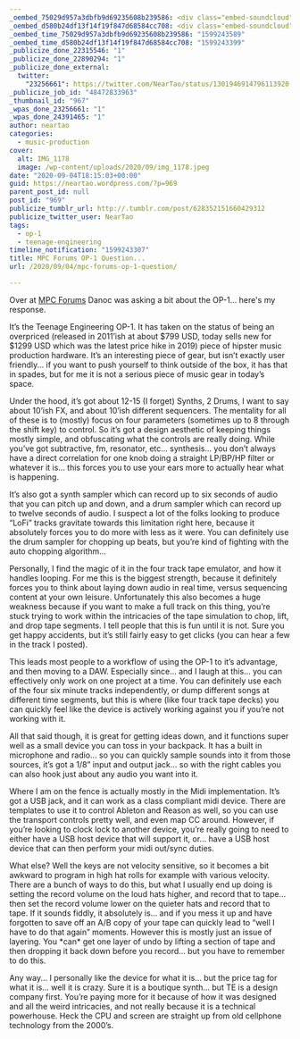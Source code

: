 ```yaml
---
_oembed_75029d957a3dbfb9d69235608b239586: <div class="embed-soundcloud"><iframe title="STBB 704 - Where Is Molly by NearTao" width="500" height="400" scrolling="no" frameborder="no" src="https://w.soundcloud.com/player/?visual=true&url=https%3A%2F%2Fapi.soundcloud.com%2Ftracks%2F886533220&show_artwork=true&maxwidth=500&maxheight=750&dnt=1"></iframe></div>
_oembed_d580b24df13f14f19f847d68584cc708: <div class="embed-soundcloud"><iframe title="MPC290 - Heavy Drag by NearTao" width="500" height="400" scrolling="no" frameborder="no" src="https://w.soundcloud.com/player/?visual=true&url=https%3A%2F%2Fapi.soundcloud.com%2Ftracks%2F885997966&show_artwork=true&maxwidth=500&maxheight=750&dnt=1"></iframe></div>
_oembed_time_75029d957a3dbfb9d69235608b239586: "1599243589"
_oembed_time_d580b24df13f14f19f847d68584cc708: "1599243399"
_publicize_done_22315546: "1"
_publicize_done_22890294: "1"
_publicize_done_external:
  twitter:
    "23256661": https://twitter.com/NearTao/status/1301946914796113920
_publicize_job_id: "48472833963"
_thumbnail_id: "967"
_wpas_done_23256661: "1"
_wpas_done_24391465: "1"
author: neartao
categories:
  - music-production
cover:
  alt: IMG_1178
  image: /wp-content/uploads/2020/09/img_1178.jpeg
date: "2020-09-04T18:15:03+00:00"
guid: https://neartao.wordpress.com/?p=969
parent_post_id: null
post_id: "969"
publicize_tumblr_url: http://.tumblr.com/post/628352151660429312
publicize_twitter_user: NearTao
tags:
  - op-1
  - teenage-engineering
timeline_notification: "1599243307"
title: MPC Forums OP-1 Question...
url: /2020/09/04/mpc-forums-op-1-question/

---
```

Over at [MPC Forums](https://www.mpc-forums.com/viewtopic.php?f=7&t=201048&start=75) Danoc was asking a bit about the OP-1... here's my response.

It’s the Teenage Engineering OP-1. It has taken on the status of being an overpriced (released in 2011’ish at about $799 USD, today sells new for $1299 USD which was the latest price hike in 2019) piece of hipster music production hardware. It’s an interesting piece of gear, but isn’t exactly user friendly... if you want to push yourself to think outside of the box, it has that in spades, but for me it is not a serious piece of music gear in today’s space.

Under the hood, it’s got about 12-15 (I forget) Synths, 2 Drums, I want to say about 10’ish FX, and about 10’ish different sequencers. The mentality for all of these is to (mostly) focus on four parameters (sometimes up to 8 through the shift key) to control. So it’s got a design aesthetic of keeping things mostly simple, and obfuscating what the controls are really doing. While you’ve got subtractive, fm, resonator, etc... synthesis... you don’t always have a direct correlation for one knob doing a straight LP/BP/HP filter or whatever it is... this forces you to use your ears more to actually hear what is happening.

It’s also got a synth sampler which can record up to six seconds of audio that you can pitch up and down, and a drum sampler which can record up to twelve seconds of audio. I suspect a lot of the folks looking to produce “LoFi” tracks gravitate towards this limitation right here, because it absolutely forces you to do more with less as it were. You can definitely use the drum sampler for chopping up beats, but you’re kind of fighting with the auto chopping algorithm...

Personally, I find the magic of it in the four track tape emulator, and how it handles looping. For me this is the biggest strength, because it definitely forces you to think about laying down audio in real time, versus sequencing content at your own leisure. Unfortunately this also becomes a huge weakness because if you want to make a full track on this thing, you’re stuck trying to work within the intricacies of the tape simulation to chop, lift, and drop tape segments. I tell people that this is fun until it is not. Sure you get happy accidents, but it’s still fairly easy to get clicks (you can hear a few in the track I posted).

This leads most people to a workflow of using the OP-1 to it’s advantage, and then moving to a DAW. Especially since... and I laugh at this... you can effectively only work on one project at a time. You can definitely use each of the four six minute tracks independently, or dump different songs at different time segments, but this is where (like four track tape decks) you can quickly feel like the device is actively working against you if you’re not working with it.

All that said though, it is great for getting ideas down, and it functions super well as a small device you can toss in your backpack. It has a built in microphone and radio... so you can quickly sample sounds into it from those sources, it’s got a 1/8” input and output jack... so with the right cables you can also hook just about any audio you want into it.

Where I am on the fence is actually mostly in the Midi implementation. It’s got a USB jack, and it can work as a class compliant midi device. There are templates to use it to control Ableton and Reason as well, so you can use the transport controls pretty well, and even map CC around. However, if you’re looking to clock lock to another device, you’re really going to need to either have a USB host device that will support it, or... have a USB host device that can then perform your midi out/sync duties.

What else? Well the keys are not velocity sensitive, so it becomes a bit awkward to program in high hat rolls for example with various velocity. There are a bunch of ways to do this, but what I usually end up doing is setting the record volume on the loud hats higher, and record that to tape... then set the record volume lower on the quieter hats and record that to tape. If it sounds fiddly, it absolutely is... and if you mess it up and have forgotten to save off an A/B copy of your tape can quickly lead to “well I have to do that again” moments. However this is mostly just an issue of layering. You \*can\* get one layer of undo by lifting a section of tape and then dropping it back down before you record... but you have to remember to do this.

Any way... I personally like the device for what it is... but the price tag for what it is... well it is crazy. Sure it is a boutique synth... but TE is a design company first. You’re paying more for it because of how it was designed and all the weird intricacies, and not really because it is a technical powerhouse. Heck the CPU and screen are straight up from old cellphone technology from the 2000’s.
